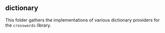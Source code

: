 ## dictionary

This folder gathers the implementations of various dictionary providers for the `crosswords`
library.